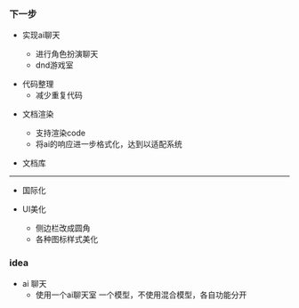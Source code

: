 ### 下一步

- 实现ai聊天

  - 进行角色扮演聊天
  - dnd游戏室

* 代码整理
  - 减少重复代码

- 文档渲染

  - 支持渲染code
  - 将ai的响应进一步格式化，达到以适配系统

- 文档库

---

- 国际化

* UI美化

  - 侧边栏改成圆角
  - 各种图标样式美化

### idea

- ai 聊天
  - 使用一个ai聊天室 一个模型，不使用混合模型，各自功能分开
